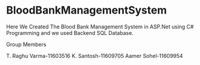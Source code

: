 # BloodBankManagementSystem
Here We Created The Blood Bank Management System in ASP.Net using C# Programming and we used Backend SQL Database.  

 

Group Members

 T. Raghu Varma-11603516
 K. Santosh-11609705
 Aamer Sohel-11609954
